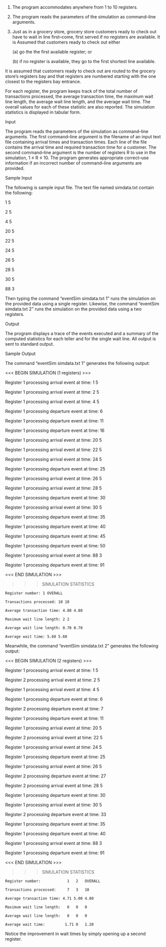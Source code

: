 1. The program accommodates anywhere from 1 to 10 registers.

2. The program reads the parameters of the simulation as command–line arguments.

3. Just as in a grocery store, grocery store customers ready to check out have to wait in line first–come, first served if no
registers are available. It is Assumed that customers ready to check out either

    (a) go the the first available register; or

    (b) if no register is available, they go to the first shortest line available.

It is assumed that customers ready to check out are routed to the grocery store’s registers bay and that registers are numbered
starting with the one closest to the registers bay entrance.

For each register, the program keeps track of the total number of transactions processed, the average transaction time,
the maximum wait line length, the average wait line length, and the average wait time. The overall values for each of these
statistic are also reported. The simulation statistics is displayed in tabular form.



Input


The program reads the parameters of the simulation as command–line arguments. The first command–line argument is
the filename of an input text file containing arrival times and transaction times. Each line of the file contains the arrival time
and required transaction time for a customer.
The second command–line argument is the number of registers R to use in the simulation, 1 ≤ R ≤ 10.
The program generates appropriate correct–use information if an incorrect number of command–line arguments are
provided.


Sample Input


The following is sample input file. The text file named simdata.txt contain the following:

1 5

2 5

4 5

20 5

22 5

24 5

26 5

28 5

30 5

88 3

Then typing the command “eventSim simdata.txt 1” runs the simulation on the provided data using a single register.
Likewise, the command “eventSim simdata.txt 2” runs the simulation on the provided data using a two registers.


Output


The program displays a trace of the events executed and a summary of the computed statistics for each teller and for
the single wait line. All output is sent to standard output.


Sample Output


The command “eventSim simdata.txt 1” generates the following output: 

<<< BEGIN SIMULATION (1 registers) >>>

Register 1 processing arrival event at time: 1 5

Register 1 processing arrival event at time: 2 5

Register 1 processing arrival event at time: 4 5

Register 1 processing departure event at time: 6

Register 1 processing departure event at time: 11

Register 1 processing departure event at time: 16

Register 1 processing arrival event at time: 20 5

Register 1 processing arrival event at time: 22 5

Register 1 processing arrival event at time: 24 5

Register 1 processing departure event at time: 25

Register 1 processing arrival event at time: 26 5

Register 1 processing arrival event at time: 28 5

Register 1 processing departure event at time: 30

Register 1 processing arrival event at time: 30 5

Register 1 processing departure event at time: 35

Register 1 processing departure event at time: 40

Register 1 processing departure event at time: 45

Register 1 processing departure event at time: 50

Register 1 processing arrival event at time: 88 3

Register 1 processing departure event at time: 91

<<< END SIMULATION >>>

>>> SIMULATION STATISTICS

    Register number: 1 OVERALL
    
    Transactions processed: 10 10
    
    Average transaction time: 4.80 4.80
    
    Maximum wait line length: 2 2
    
    Average wait line length: 0.70 0.70
    
    Average wait time: 5.60 5.60
    
    
Meanwhile, the command “eventSim simdata.txt 2” generates the following output:

<<< BEGIN SIMULATION (2 registers) >>>

Register 1 processing arrival event at time: 1 5

Register 2 processing arrival event at time: 2 5

Register 1 processing arrival event at time: 4 5

Register 1 processing departure event at time: 6

Register 2 processing departure event at time: 7

Register 1 processing departure event at time: 11

Register 1 processing arrival event at time: 20 5

Register 2 processing arrival event at time: 22 5

Register 1 processing arrival event at time: 24 5

Register 1 processing departure event at time: 25

Register 1 processing arrival event at time: 26 5

Register 2 processing departure event at time: 27

Register 2 processing arrival event at time: 28 5

Register 1 processing departure event at time: 30

Register 1 processing arrival event at time: 30 5

Register 2 processing departure event at time: 33

Register 1 processing departure event at time: 35

Register 1 processing departure event at time: 40

Register 1 processing arrival event at time: 88 3

Register 1 processing departure event at time: 91

<<< END SIMULATION >>>

>>> SIMULATION STATISTICS

    Register number:            1   2   OVERALL
    
    Transactions processed:     7   3   10
    
    Average transaction time: 4.71 5.00 4.80
    
    Maximum wait line length:   0   0   0
    
    Average wait line length:   0   0   0
    
    Average wait time:         1.71 0   1.20
    
Notice the improvement in wait times by simply opening up a second register.
